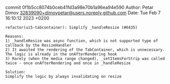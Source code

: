commit 0f1b5cc8074b0ceb41fd3a98e70b1a96ea94e590
Author: Petar Dimov <32839090+dimovpetar@users.noreply.github.com>
Date:   Tue Feb 7 16:10:12 2023 +0200

    refactor(ui5-tabcontainer): Simplify _handleResize (#6435)
    
    Reasons:
    1) _handleResize was async function, which is not supported type of callback by the ResizeHandler
    2) It awaited the rendering of the TabContainer, which is unnecessary. The logic is already in the onAfterRendering hook
    3) Rarely (when the media range changed), _setItemsForStrip was called twice - once onAfterRendering and once in _handleResize
    
    Solution:
    Simplify the logic by always invalidating on resize
